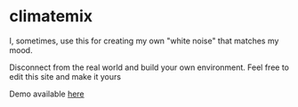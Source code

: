 # climatemix

I, sometimes, use this for creating my own "white noise" that matches my mood.

Disconnect from the real world and build your own environment.
Feel free to edit this site and make it yours

Demo available [here](https://climatemix.netlify.app/)
